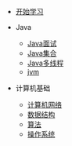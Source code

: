 
* [开始学习](./docs/a-开始学习.md)
  
* Java

  * [Java面试](./articles/interview/interview-all.md)
  * [Java集合](./articles/basics/collections/index.md)
  * [Java多线程](./docs/b-3Java多线程.md)
  * [jvm](./docs/b-4jvm.md)

* 计算机基础

  * [计算机网络](./docs/c-1计算机网络.md)
  * [数据结构](./docs/c-2数据结构.md)
  * [算法](./docs/c-3算法.md)
  * [操作系统](./docs/c-4操作系统.md)

  

